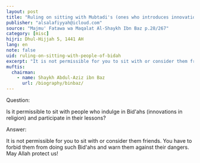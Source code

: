 ```yaml
---
layout: post
title: "Ruling on sitting with Mubtadi's (ones who introduces innovations in religion)"
publisher: "alsalafiyyah@icloud.com"
source: "Majmu' Fatawa wa Maqalat Al-Shaykh Ibn Baz p.28/267"
category: [misc]
hijri: Dhul-Hijjah 5, 1441 AH
lang: en
note: false
uid: ruling-on-sitting-with-people-of-bidah
excerpt: "It is not permissible for you to sit with or consider them friends. You have to forbid them from doing such Bid'ahs and warn them against their dangers. May Allah protect us!"
muftis:
  chairman: 
    - name: Shaykh Abdul-Aziz ibn Baz
      url: /biography/binbaz/
---
```


Question: 

Is it permissible to sit with people who indulge in Bid'ahs (innovations in religion) and participate in their lessons? 

Answer:

It is not permissible for you to sit with or consider them friends. You have to forbid them from doing such Bid'ahs and warn them against their dangers. May Allah protect us!
